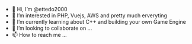- 👋 Hi, I’m @ettedo2000
- 👀 I’m interested in PHP, Vuejs, AWS and pretty much erveryting
- 🌱 I’m currently learning about C++ and building your own Game Engine
- 💞️ I’m looking to collaborate on ...
- 📫 How to reach me ...

<!---
ettedo2000/ettedo2000 is a ✨ special ✨ repository because its `README.md` (this file) appears on your GitHub profile.
You can click the Preview link to take a look at your changes.
--->
